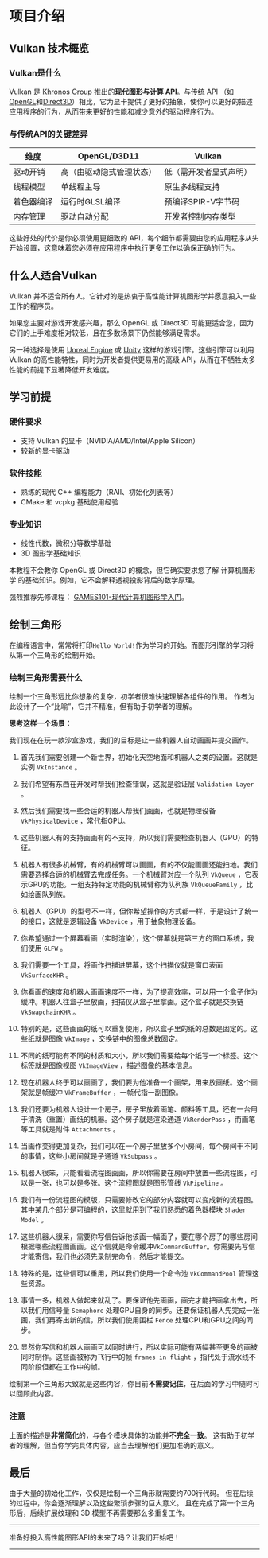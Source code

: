 # **项目介绍**

## **Vulkan 技术概览**

### Vulkan是什么

Vulkan 是 [Khronos Group](https://www.khronos.org/) 推出的**现代图形与计算 API**。与传统 API （如[OpenGL](https://en.wikipedia.org/wiki/OpenGL)和[Direct3D](https://en.wikipedia.org/wiki/Direct3D)）相比，它为显卡提供了更好的抽象，使你可以更好的描述应用程序的行为，从而带来更好的性能和减少意外的驱动程序行为。

### 与传统API的关键差异

| 维度            | OpenGL/D3D11          | Vulkan               |
|-----------------|----------------------|----------------------|
| 驱动开销        | 高（由驱动隐式管理状态） | 低（需开发者显式声明） |
| 线程模型        | 单线程主导            | 原生多线程支持        |
| 着色器编译      | 运行时GLSL编译        | 预编译SPIR-V字节码    |
| 内存管理        | 驱动自动分配          | 开发者控制内存类型    |

这些好处的代价是你必须使用更细致的 API，每个细节都需要由您的应用程序从头开始设置，这意味着您必须在应用程序中执行更多工作以确保正确的行为。

## **什么人适合Vulkan**

 Vulkan 并不适合所有人。它针对的是热衷于高性能计算机图形学并愿意投入一些工作的程序员。

如果您主要对游戏开发感兴趣，那么 OpenGL 或 Direct3D 可能更适合您，因为它们的上手难度相对较低，且在多数场景下仍然能够满足需求。

另一种选择是使用 [Unreal Engine](https://en.wikipedia.org/wiki/Unreal_Engine#Unreal_Engine_4) 或 [Unity](https://en.wikipedia.org/wiki/Unity_(game_engine)) 这样的游戏引擎。这些引擎可以利用 Vulkan 的高性能特性，同时为开发者提供更易用的高级 API，从而在不牺牲太多性能的前提下显著降低开发难度。

## **学习前提**

### 硬件要求
- 支持 Vulkan 的显卡（NVIDIA/AMD/Intel/Apple Silicon）
- 较新的显卡驱动

### 软件技能
- 熟练的现代 C++ 编程能力（RAII、初始化列表等）
- CMake 和 vcpkg 基础使用经验

### 专业知识
- 线性代数，微积分等数学基础
- 3D 图形学基础知识

本教程不会教你 OpenGL 或 Direct3D 的概念，但它确实要求您了解 计算机图形学 的基础知识。例如，它不会解释透视投影背后的数学原理。  

强烈推荐先修课程： [GAMES101-现代计算机图形学入门](https://www.bilibili.com/video/BV1X7411F744)。  

## **绘制三角形**

在编程语言中，常常将打印`Hello World!`作为学习的开始。而图形引擎的学习将从第一个三角形的绘制开始。

### 绘制三角形需要什么

绘制一个三角形远比你想象的复杂，初学者很难快速理解各组件的作用。
作者为此设计了一个“比喻”，它并不精准，但有助于初学者的理解。

**思考这样一个场景：**

我们现在在玩一款沙盒游戏，我们的目标是让一些机器人自动画画并提交画作。

1. 首先我们需要创建一个新世界，初始化天空地面和机器人之类的设置。这就是实例 `VkInstance` 。

2. 我们希望有东西在开发时帮我们检查错误，这就是验证层 `Validation Layer` 。

3. 然后我们需要找一些合适的机器人帮我们画画，也就是物理设备 `VkPhysicalDevice` ，常代指GPU。

4. 这些机器人有的支持画画有的不支持，所以我们需要检查机器人（GPU）的特征。

5. 机器人有很多机械臂，有的机械臂可以画画，有的不仅能画画还能扫地。我们需要选择合适的机械臂去完成任务。一个机械臂对应一个队列 `VkQueue` ，它表示GPU的功能。一组支持特定功能的机械臂称为队列族 `VkQueueFamily` ，比如绘画队列族。

6. 机器人（GPU）的型号不一样，但你希望操作的方式都一样，于是设计了统一的接口，这就是逻辑设备 `VkDevice` ，用于抽象物理设备。

7. 你希望通过一个屏幕看画（实时渲染），这个屏幕就是第三方的窗口系统，我们使用 `GLFW` 。

8. 我们需要一个工具，将画作扫描进屏幕，这个扫描仪就是窗口表面 `VkSurfaceKHR` 。

9. 你看画的速度和机器人画画速度不一样，为了提高效率，可以用一个盒子作为缓冲。机器人往盒子里放画，扫描仪从盒子里拿画。这个盒子就是交换链 `VkSwapchainKHR` 。

10. 特别的是，这些画画的纸可以重复使用，所以盒子里的纸的总数是固定的。这些纸就是图像 `VkImage` ，交换链中的图像总数固定。

11. 不同的纸可能有不同的材质和大小，所以我们需要给每个纸写一个标签。这个标签就是图像视图 `VkImageView` ，描述图像的基本信息。

12. 现在机器人终于可以画画了，我们要为他准备一个画架，用来放画纸。这个画架就是帧缓冲 `VkFrameBuffer` ，一帧代指一副图像。

13. 我们还要为机器人设计一个房子，房子里放着画笔、颜料等工具，还有一台用于清洗（重置）画纸的机器。这个房子就是渲染通道 `VkRenderPass` ，而画笔等工具就是附件 `Attachments` 。

14. 当画作变得更加复杂，我们可以在一个房子里放多个小房间，每个房间干不同的事情，这些小房间就是子通道 `VkSubpass` 。

15. 机器人很笨，只能看着流程图画画，所以你需要在房间中放置一些流程图，可以是一张，也可以是多张。这个流程图就是图形管线 `VkPipeline` 。

16. 我们有一份流程图的模版，只需要修改它的部分内容就可以变成新的流程图。其中某几个部分是可编程的，这里就用到了我们熟悉的着色器模块 `Shader Model` 。

17. 这些机器人很呆，需要你写信告诉他该画一幅画了，要在哪个房子的哪些房间根据哪些流程图画画。这个信就是命令缓冲`VkCommandBuffer`。你需要先写信才能寄信，我们也必须先录制完命令，然后才能提交。 

18. 特殊的是，这些信可以重用，所以我们使用一个命令池 `VkCommandPool` 管理这些资源。

19. 事情一多，机器人做起来就乱了。要保证他先画画，画完才能把画拿出去，所以我们用信号量 `Semaphore` 处理GPU自身的同步。还要保证机器人先完成一张画，我们再寄出新的信，所以我们使用围栏 `Fence` 处理CPU和GPU之间的同步。

20. 显然你写信和机器人画画可以同时进行，所以实际可能有两幅甚至更多的画被同时制作。这些画被称为飞行中的帧 `frames in flight` ，指代处于流水线不同阶段但都在工作中的帧。

绘制第一个三角形大致就是这些内容，你目前**不需要记住**，在后面的学习中随时可以回顾此内容。

### 注意

上面的描述是**非常简化**的，与各个模块具体的功能并**不完全一致**。 这有助于初学者的理解，但当你学完具体内容，应当去理解他们更加准确的意义。

## **最后**

由于大量的初始化工作，仅仅是绘制一个三角形就需要约700行代码。
但在后续的过程中，你会逐渐理解以及这些繁琐步骤的巨大意义。
且在完成了第一个三角形后，后续扩展纹理和 3D 模型不再需要那么多重复工作。

---

准备好投入高性能图形API的未来了吗？让我们开始吧！

---
